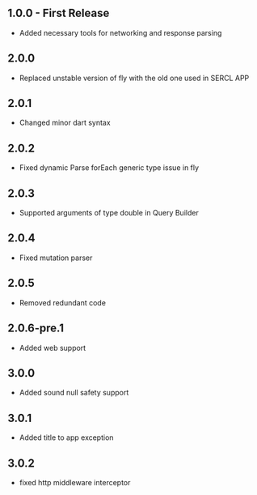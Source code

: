 ## 1.0.0 - First Release

* Added necessary tools for networking and response parsing

## 2.0.0

* Replaced unstable version of fly with the old one used in SERCL APP

## 2.0.1

* Changed minor dart syntax

## 2.0.2

* Fixed dynamic Parse forEach generic type issue in fly

## 2.0.3

* Supported arguments of type double in Query Builder

## 2.0.4

* Fixed mutation parser

## 2.0.5

* Removed redundant code

## 2.0.6-pre.1

* Added web support

## 3.0.0

* Added sound null safety support

## 3.0.1

* Added title to app exception

## 3.0.2

* fixed http middleware interceptor
